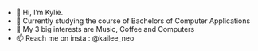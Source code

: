 - 👋 Hi, I’m Kylie.
- 🌱 Currently studying the course of Bachelors of Computer Applications
- 💞️ My 3 big interests are Music, Coffee and Computers
- 📫 Reach me on insta : @kailee_neo 

<!---
Kaileeneo/Kaileeneo is a ✨ special ✨ repository because its `README.md` (this file) appears on your GitHub profile.
You can click the Preview link to take a look at your changes.
--->
